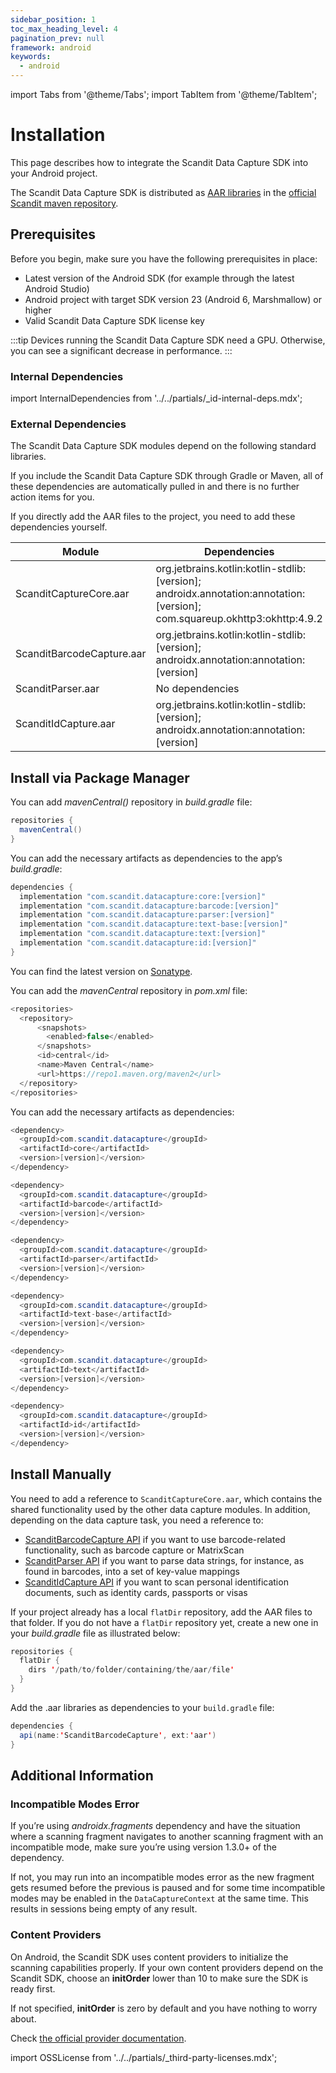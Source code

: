 ```yaml
---
sidebar_position: 1
toc_max_heading_level: 4
pagination_prev: null
framework: android
keywords:
  - android
---
```


import Tabs from '@theme/Tabs';
import TabItem from '@theme/TabItem';

# Installation

This page describes how to integrate the Scandit Data Capture SDK into your Android project.

The Scandit Data Capture SDK is distributed as [AAR libraries](https://developer.android.com/studio/projects/android-library#aar-contents) in the [official Scandit maven repository](https://s01.oss.sonatype.org/content/repositories/releases/com/scandit/datacapture/).

## Prerequisites

Before you begin, make sure you have the following prerequisites in place:

- Latest version of the Android SDK (for example through the latest Android Studio)
- Android project with target SDK version 23 (Android 6, Marshmallow) or higher
- Valid Scandit Data Capture SDK license key

:::tip
Devices running the Scandit Data Capture SDK need a GPU. Otherwise, you can see a significant decrease in performance.
:::

### Internal Dependencies

import InternalDependencies from '../../partials/_id-internal-deps.mdx';

<InternalDependencies/>

### External Dependencies

The Scandit Data Capture SDK modules depend on the following standard libraries.

If you include the Scandit Data Capture SDK through Gradle or Maven, all of these dependencies are automatically pulled in and there is no further action items for you.

If you directly add the AAR files to the project, you need to add these dependencies yourself.

| Module | Dependencies  |
| ------------------------- | ----------------------------------------- |
| ScanditCaptureCore.aar    | org.jetbrains.kotlin:kotlin-stdlib:[version]; androidx.annotation:annotation:[version]; com.squareup.okhttp3:okhttp:4.9.2 |
| ScanditBarcodeCapture.aar | org.jetbrains.kotlin:kotlin-stdlib:[version]; androidx.annotation:annotation:[version]                                    |
| ScanditParser.aar   | No dependencies      |
| ScanditIdCapture.aar      | org.jetbrains.kotlin:kotlin-stdlib:[version]; androidx.annotation:annotation:[version] |

## Install via Package Manager

<Tabs groupId="managers">

<TabItem value="gradle" label="Gradle">

You can add _mavenCentral()_ repository in _build.gradle_ file:

```java
repositories {
  mavenCentral()
}
```

You can add the necessary artifacts as dependencies to the app’s _build.gradle_:

```java
dependencies {
  implementation "com.scandit.datacapture:core:[version]"
  implementation "com.scandit.datacapture:barcode:[version]"
  implementation "com.scandit.datacapture:parser:[version]"
  implementation "com.scandit.datacapture:text-base:[version]"
  implementation "com.scandit.datacapture:text:[version]"
  implementation "com.scandit.datacapture:id:[version]"
}
```

You can find the latest version on [Sonatype](https://s01.oss.sonatype.org/content/repositories/releases/com/scandit/datacapture/).

</TabItem>

<TabItem value="maven" label="Maven">

You can add the _mavenCentral_ repository in _pom.xml_ file:

```java
<repositories>
  <repository>
      <snapshots>
        <enabled>false</enabled>
      </snapshots>
      <id>central</id>
      <name>Maven Central</name>
      <url>https://repo1.maven.org/maven2</url>
  </repository>
</repositories>
```

You can add the necessary artifacts as dependencies:

```java
<dependency>
  <groupId>com.scandit.datacapture</groupId>
  <artifactId>core</artifactId>
  <version>[version]</version>
</dependency>

<dependency>
  <groupId>com.scandit.datacapture</groupId>
  <artifactId>barcode</artifactId>
  <version>[version]</version>
</dependency>

<dependency>
  <groupId>com.scandit.datacapture</groupId>
  <artifactId>parser</artifactId>
  <version>[version]</version>
</dependency>

<dependency>
  <groupId>com.scandit.datacapture</groupId>
  <artifactId>text-base</artifactId>
  <version>[version]</version>
</dependency>

<dependency>
  <groupId>com.scandit.datacapture</groupId>
  <artifactId>text</artifactId>
  <version>[version]</version>
</dependency>

<dependency>
  <groupId>com.scandit.datacapture</groupId>
  <artifactId>id</artifactId>
  <version>[version]</version>
</dependency>
```

</TabItem>

</Tabs>

## Install Manually

You need to add a reference to `ScanditCaptureCore.aar`, which contains the shared functionality used by the other data capture modules. In addition, depending on the data capture task, you need a reference to:

- [ScanditBarcodeCapture API](https://docs.scandit.com/data-capture-sdk/android/barcode-capture/api.html) if you want to use barcode-related functionality, such as barcode capture or MatrixScan
- [ScanditParser API](https://docs.scandit.com/data-capture-sdk/android/parser/api.html) if you want to parse data strings, for instance, as found in barcodes, into a set of key-value mappings
- [ScanditIdCapture API](https://docs.scandit.com/data-capture-sdk/android/id-capture/api.html) if you want to scan personal identification documents, such as identity cards, passports or visas

If your project already has a local `flatDir` repository, add the AAR files to that folder. If you do not have a `flatDir` repository yet, create a new one in your _build.gradle_ file as illustrated below:

```java
repositories {
  flatDir {
    dirs '/path/to/folder/containing/the/aar/file'
  }
}
```

Add the .aar libraries as dependencies to your `build.gradle` file:

```java
dependencies {
  api(name:'ScanditBarcodeCapture', ext:'aar')
}
```

## Additional Information

### Incompatible Modes Error

If you’re using _androidx.fragments_ dependency and have the situation where a scanning fragment navigates to another scanning fragment with an incompatible mode, make sure you’re using version 1.3.0+ of the dependency.

If not, you may run into an incompatible modes error as the new fragment gets resumed before the previous is paused and for some time incompatible modes may be enabled in the `DataCaptureContext` at the same time. This results in sessions being empty of any result.

### Content Providers

On Android, the Scandit SDK uses content providers to initialize the scanning capabilities properly. If your own content providers depend on the Scandit SDK, choose an **initOrder** lower than 10 to make sure the SDK is ready first.

If not specified, **initOrder** is zero by default and you have nothing to worry about.

Check [the official provider documentation](https://developer.android.com/guide/topics/manifest/provider-element).

import OSSLicense from '../../partials/_third-party-licenses.mdx';

<OSSLicense/>